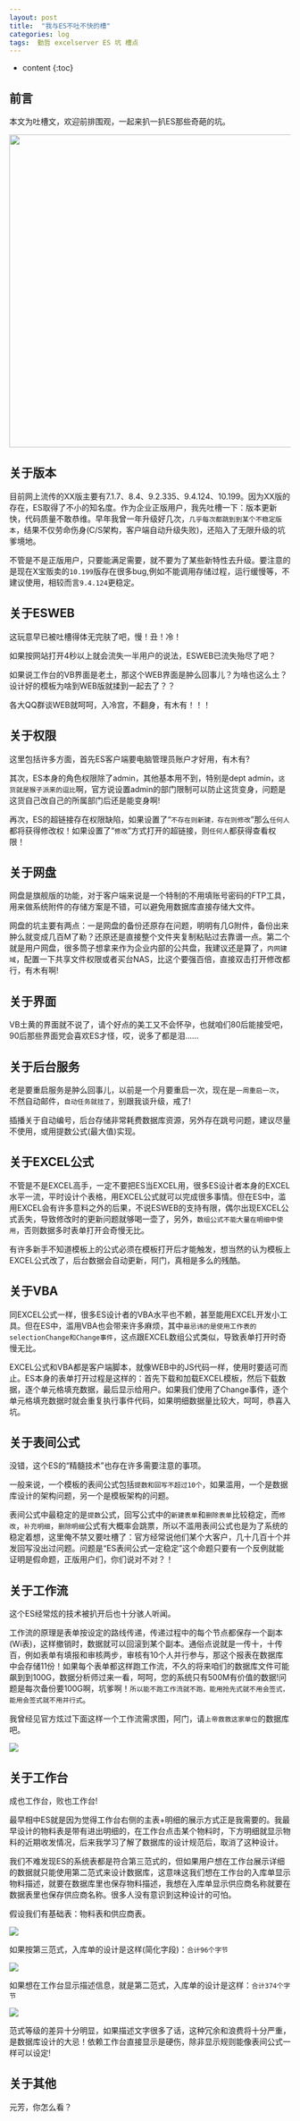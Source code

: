 ```yaml
---
layout: post
title:  "我与ES不吐不快的槽"
categories: log
tags:  勤哲 excelserver ES 坑 槽点
---
```


* content
{:toc}

## 前言
本文为吐槽文，欢迎前排围观，一起来扒一扒ES那些奇葩的坑。

<p align="center">
  <img src="./img/esdiediedie-1.jpg" width="560">
</p>

## 关于版本
目前网上流传的XX版主要有7.1.7、8.4、9.2.335、9.4.124、10.199。因为XX版的存在，ES取得了不小的知名度。作为企业正版用户，我先吐槽一下：版本更新快，代码质量不敢恭维。早年我曾一年升级好几次，`几乎每次都跳到到某个不稳定版本`，结果不仅劳命伤身(C/S架构，客户端自动升级失败)，还陷入了无限升级的坑爹境地。

不管是不是正版用户，只要能满足需要，就不要为了某些新特性去升级。要注意的是现在X宝贩卖的`10.199`版存在很多bug,例如不能调用存储过程，运行缓慢等，不建议使用，相较而言`9.4.124`更稳定。

## 关于ESWEB
这玩意早已被吐槽得体无完肤了吧，慢！丑！冷！

如果按网站打开4秒以上就会流失一半用户的说法，ESWEB已流失殆尽了吧？

如果说工作台的VB界面是老土，那这个WEB界面是肿么回事儿？为啥也这么土？设计好的模板为啥到WEB版就揉到一起去了？？

各大QQ群谈WEB就呵呵，入冷宫，不翻身，有木有！！！ 

## 关于权限
这里包括许多方面，首先ES客户端要电脑管理员账户才好用，有木有?

其次，ES本身的角色权限除了admin，其他基本用不到，特别是dept admin，`这货就是猴子派来的逗比`啊，官方说设置admin的部门限制可以防止这货变身，问题是这货自己改自己的所属部门后还是能变身啊!

再次，ES的超链接存在权限缺陷，如果设置了“`不存在则新建，存在则修改`”那么`任何人`都将获得修改权！如果设置了“`修改`”方式打开的超链接，则`任何人`都获得查看权限！

## 关于网盘
网盘是旗舰版的功能，对于客户端来说是一个特制的不用填账号密码的FTP工具，用来做系统附件的存储方案是不错，可以避免用数据库直接存储大文件。

网盘的坑主要有两点：一是网盘的备份还原存在问题，明明有几G附件，备份出来肿么就变成几百M了勒？还原还是直接整个文件夹复制粘贴过去靠谱一点。第二个就是用户网盘，很多筒子想拿来作为企业内部的公共盘，我建议还是算了，`内网建域`，配置一下共享文件权限或者买台NAS，比这个要强百倍，直接双击打开修改都行，有木有啊!

## 关于界面
VB土黄的界面就不说了，请个好点的美工又不会怀孕，也就咱们80后能接受吧，90后那些界面党会喜欢ES才怪，哎，说多了都是泪……

## 关于后台服务
老是要重启服务是肿么回事儿，以前是一个月要重启一次，现在是`一周重启一次`，不然自动邮件，`自动任务就挂了`，别跟我谈升级，戒了!

插播关于自动编号，后台存储非常耗费数据库资源，另外存在跳号问题，建议尽量不使用，或用提数公式(最大值)实现。
 
## 关于EXCEL公式
不管是不是EXCEL高手，一定不要把ES当EXCEL用，很多ES设计者本身的EXCEL水平一流，平时设计个表格，用EXCEL公式就可以完成很多事情。但在ES中，滥用EXCEL会有许多意料之外的后果，不说ESWEB的支持有限，偶尔出现EXCEL公式丢失，导致修改时的更新问题就够喝一壶了，另外，`数组公式不能大量在明细中使用`，否则数据多时表单打开会奇慢无比。

有许多新手不知道模板上的公式必须在模板打开后才能触发，想当然的认为模板上EXCEL公式改了，后台数据会自动更新，阿门，真相是多么的残酷。

## 关于VBA
同EXCEL公式一样，很多ES设计者的VBA水平也不赖，甚至能用EXCEL开发小工具。但在ES中，滥用VBA也会带来许多麻烦，其中`最忌讳的是使用工作表的selectionChange和Change事件`，这点跟EXCEL数组公式类似，导致表单打开时奇慢无比。

EXCEL公式和VBA都是客户端脚本，就像WEB中的JS代码一样，使用时要适可而止。ES本身的表单打开过程是这样的：首先下载和加载EXCEL模板，然后下载数据，逐个单元格填充数据，最后显示给用户。如果我们使用了Change事件，逐个单元格填充数据时就会重复执行事件代码，如果明细数据量比较大，呵呵，恭喜入坑。

## 关于表间公式
没错，这个ES的“精髓技术”也存在许多需要注意的事项。

一般来说，一个模板的表间公式包括`提数和回写不超过10个`，如果滥用，一个是数据库设计的架构问题，另一个是模板架构的问题。

表间公式中最稳定的是`提数`公式，回写公式中的`新建表单`和`删除表单`比较稳定，而`修改`，`补充明细`，`删除明细`公式有大概率会跳票，所以不滥用表间公式也是为了系统的稳定着想，这里俺不禁又要吐槽了：官方经常说他们某个大客户，几十几百十个并发回写没出过问题。问题是“ES表间公式一定稳定”这个命题只要有一个反例就能证明是假命题，正版用户们，你们说对不对？！

## 关于工作流
这个ES经常炫的技术被扒开后也十分骇人听闻。

工作流的原理是表单按设定的路线传递，传递过程中的每个节点都保存一个副本(Wi表)，这样撤销时，数据就可以回滚到某个副本。通俗点说就是一传十，十传百，例如表单有填报和审核两步，审核有10个人并行参与，那这个报表在数据库中会存储11份！如果每个表单都这样跑工作流，不久的将来咱们的数据库文件可能飙到到100G，数据分析师过来一看，呵呵，您的系统只有500M有价值的数据!问题是每次备份要100G啊，坑爹啊！`所以能不跑工作流就不跑，能用抢先式就不用会签式，能用会签式就不用并行式`。

我曾经见官方炫过下面这样一个工作流需求图，阿门，请`上帝救救这家单位`的数据库吧。
 
![](/img/esdiediedie-2.jpg)

## 关于工作台
成也工作台，败也工作台!

最早相中ES就是因为觉得工作台右侧的主表+明细的展示方式正是我需要的。我最早设计的物料表是带有进出明细的，在工作台点击某个物料时，下方明细就显示物料的近期收发情况，后来我学习了解了数据库的设计规范后，取消了这种设计。

我们不难发现ES的系统表都是符合第三范式的，但如果用户想在工作台展示详细的数据就只能使用第二范式来设计数据库，这意味这我们想在工作台的入库单显示物料描述，就要在数据库里也保存物料描述，我想在入库单显示供应商名称就要在数据表里也保存供应商名称。很多人没有意识到这种设计的可怕。

假设我们有基础表：物料表和供应商表。
 
![](/img/esdiediedie-3.jpg)

如果按第三范式，入库单的设计是这样(简化字段)：`合计96个字节`
 
![](/img/esdiediedie-4.jpg)

如果想在工作台显示描述信息，就是第二范式，入库单的设计是这样：`合计374个字节`
 
![](/img/esdiediedie-5.jpg)

范式等级的差异十分明显，如果描述文字很多了话，这种冗余和浪费将十分严重，是数据库设计的大忌！依赖工作台直接显示是硬伤，除非显示规则能像表间公式一样可以设定!

## 关于其他
元芳，你怎么看？
